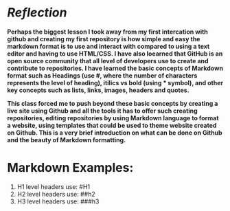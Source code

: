 # *Reflection*

**Perhaps the biggest lesson I took away from my first intercation with github and creating my first repository is how simple and easy 
the markdown format is to use and interact with compared to using a text editor and having to use HTML/CSS. I have also loearned that 
GitHub is an open source community that all level of developers use to create and contribute to repositories. I have learned the basic 
concepts of Markdown format such as Headings (use #, where the number of characters represents the level of heading), itilics vs bold 
(using * symbol), and other key concepts such as lists, links, images, headers and quotes.** 

**This class forced me to push beyond these basic concepts by creating a live site using Github and all the tools it has to offer such 
creating repositories, editing repositories by using Markdown language to format a website, using templates that could be used to theme
website created on Github. This is a very brief introduction on what can be done on Github and the beauty of Markdown formatting.** 

# Markdown Examples:

1. H1 level headers use: #H1
2. H2 level headers use: ##h2
3. H3 level headers use: ###h3
